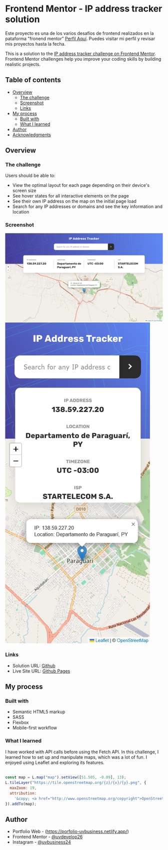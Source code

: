 # Frontend Mentor - IP address tracker solution

Este proyecto es una de los varios desafíos de frontend realizados en la pataforma "fronend mentor"
[Perfil Aquí](https://www.frontendmentor.io/profile/uvdevelop26). Puedes visitar mi perfil y revisar mis proyectos hasta la fecha.

This is a solution to the [IP address tracker challenge on Frontend Mentor](https://www.frontendmentor.io/challenges/ip-address-tracker-I8-0yYAH0). Frontend Mentor challenges help you improve your coding skills by building realistic projects.

## Table of contents

- [Overview](#overview)
  - [The challenge](#the-challenge)
  - [Screenshot](#screenshot)
  - [Links](#links)
- [My process](#my-process)
  - [Built with](#built-with)
  - [What I learned](#what-i-learned)
- [Author](#author)
- [Acknowledgments](#acknowledgments)

## Overview

### The challenge

Users should be able to:

- View the optimal layout for each page depending on their device's screen size
- See hover states for all interactive elements on the page
- See their own IP address on the map on the initial page load
- Search for any IP addresses or domains and see the key information and location

### Screenshot

![desktop](screenshots/desktop.png)
![mobile](screenshots/mobile.png)

### Links

- Solution URL: [Github](https://github.com/uvdevelop26/ip-address-tracker-master)
- Live Site URL: [Github Pages](https://uvdevelop26.github.io/ip-address-tracker-master/)

## My process

### Built with

- Semantic HTML5 markup
- SASS
- Flexbox
- Mobile-first workflow

### What I learned

I have worked with API calls before using the Fetch API. In this challenge, I learned how to set up and manipulate maps, which was a lot of fun. I enjoyed using Leaflet and exploring its features.

```js

const map = L.map("map").setView([51.505, -0.09], 13);
L.tileLayer("https://tile.openstreetmap.org/{z}/{x}/{y}.png", {
  maxZoom: 19,
  attribution:
    '&copy; <a href="http://www.openstreetmap.org/copyright">OpenStreetMap</a>',
}).addTo(map);

```


## Author

- Portfolio Web - (https://porfolio-uvbusiness.netlify.app/)
- Frontend Mentor - [@uvdevelop26](https://www.frontendmentor.io/profile/uvdevelop26)
- Instagram - [@uvbusiness24](https://www.instagram.com/uvbusiness24/)

